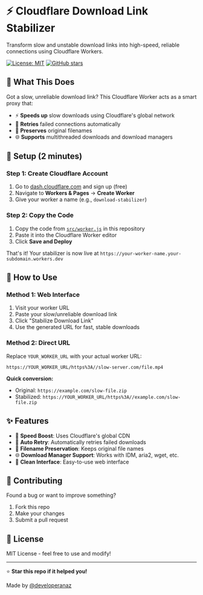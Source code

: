 # ⚡ Cloudflare Download Link Stabilizer

Transform slow and unstable download links into high-speed, reliable connections using Cloudflare Workers.

[![License: MIT](https://img.shields.io/badge/License-MIT-yellow.svg)](https://opensource.org/licenses/MIT)
[![GitHub stars](https://img.shields.io/github/stars/developeranaz/cloudflare-download-link-stabilizer)](https://github.com/developeranaz/cloudflare-download-link-stabilizer/stargazers)

## 🎯 What This Does

Got a slow, unreliable download link? This Cloudflare Worker acts as a smart proxy that:
- ⚡ **Speeds up** slow downloads using Cloudflare's global network
- 🔄 **Retries** failed connections automatically 
- 📁 **Preserves** original filenames
- 🌐 **Supports** multithreaded downloads and download managers

## 🚀 Setup (2 minutes)

### Step 1: Create Cloudflare Account
1. Go to [dash.cloudflare.com](https://dash.cloudflare.com) and sign up (free)
2. Navigate to **Workers & Pages** → **Create Worker**
3. Give your worker a name (e.g., `download-stabilizer`)

### Step 2: Copy the Code
1. Copy the code from [`src/worker.js`](src/worker.js) in this repository
2. Paste it into the Cloudflare Worker editor
3. Click **Save and Deploy**

That's it! Your stabilizer is now live at `https://your-worker-name.your-subdomain.workers.dev`

## 📖 How to Use

### Method 1: Web Interface
1. Visit your worker URL
2. Paste your slow/unreliable download link
3. Click "Stabilize Download Link" 
4. Use the generated URL for fast, stable downloads

### Method 2: Direct URL
Replace `YOUR_WORKER_URL` with your actual worker URL:
```
https://YOUR_WORKER_URL/https%3A//slow-server.com/file.mp4
```

**Quick conversion:**
- Original: `https://example.com/slow-file.zip`
- Stabilized: `https://YOUR_WORKER_URL/https%3A//example.com/slow-file.zip`

## ✨ Features

- 🚀 **Speed Boost**: Uses Cloudflare's global CDN
- 🔄 **Auto Retry**: Automatically retries failed downloads
- 📁 **Filename Preservation**: Keeps original file names
- 🌐 **Download Manager Support**: Works with IDM, aria2, wget, etc.
- 🎨 **Clean Interface**: Easy-to-use web interface

## 🤝 Contributing

Found a bug or want to improve something? 
1. Fork this repo
2. Make your changes
3. Submit a pull request

## 📝 License

MIT License - feel free to use and modify!

---

⭐ **Star this repo if it helped you!**

Made by [@developeranaz](https://github.com/developeranaz)
